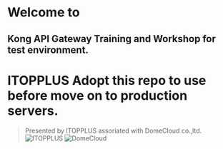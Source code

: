 # Welcome to
## Kong API Gateway Training and Workshop for test environment.

# ITOPPLUS Adopt this repo to use before move on to production servers.


> Presented by ITOPPLUS assoriated with DomeCloud co.,ltd.
![ITOPPLUS](https://www.itopplus.com/images/LOGO_ITOPPLUS_GREEN.png)
![DomeCloud](https://avatars.githubusercontent.com/u/16351976?s=200&v=4)
